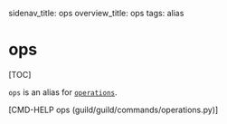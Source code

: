 sidenav_title: ops
overview_title: ops
tags: alias

# ops

[TOC]

`ops` is an alias for [`operations`](cmd:operations).

[CMD-HELP ops (guild/guild/commands/operations.py)]
